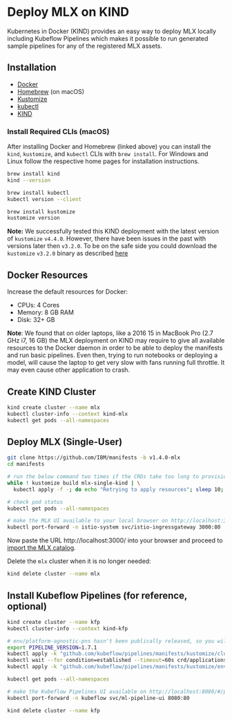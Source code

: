 # Deploy MLX on KIND

Kubernetes in Docker (KIND) provides an easy way to deploy MLX locally including
Kubeflow Pipelines which makes it possible to run generated sample pipelines for
any of the registered MLX assets.

## Installation

- [Docker](https://docs.docker.com/desktop/#download-and-install)
- [Homebrew](https://brew.sh/) (on macOS)
- [Kustomize](https://kubectl.docs.kubernetes.io/installation/kustomize/)
- [kubectl](https://kubernetes.io/docs/tasks/tools/#kubectl)
- [KIND](https://kind.sigs.k8s.io/docs/user/quick-start/#installation)


### Install Required CLIs (macOS)

After installing Docker and Homebrew (linked above) you can install the `kind`,
`kustomize`, and `kubectl` CLIs with `brew install`. For Windows and Linux follow
the respective home pages for installation instructions.

```Bash
brew install kind
kind --version

brew install kubectl
kubectl version --client

brew install kustomize
kustomize version
```

**Note:** We successfully tested this KIND deployment with the latest version of `kustomize` `v4.4.0`.
However, there have been issues in the past with versions later then `v3.2.0`. To be on the safe side
you could download the `kustomize` `v3.2.0` binary as described
[here](https://www.kubeflow.org/docs/distributions/ibm/deploy/deployment-process/#install-kubectl-and-kustomize)


## Docker Resources

Increase the default resources for Docker:

- CPUs: 4 Cores
- Memory: 8 GB RAM
- Disk: 32+ GB

**Note**: We found that on older laptops, like a 2016 15 in MacBook Pro (2.7 GHz i7, 16 GB) the MLX
deployment on KIND may require to give all available resources to the Docker daemon in order to be
able to deploy the manifests and run basic pipelines. Even then, trying to run notebooks or deploying 
a model, will cause the laptop to get very slow with fans running full throttle. It may even cause
other application to crash.


## Create KIND Cluster

```Bash
kind create cluster --name mlx
kubectl cluster-info --context kind-mlx
kubectl get pods --all-namespaces
```


## Deploy MLX (Single-User)

```Bash
git clone https://github.com/IBM/manifests -b v1.4.0-mlx
cd manifests

# run the below command two times if the CRDs take too long to provision.
while ! kustomize build mlx-single-kind | \
  kubectl apply -f -; do echo "Retrying to apply resources"; sleep 10; done

# check pod status
kubectl get pods --all-namespaces

# make the MLX UI available to your local browser on http://localhost:3000/
kubectl port-forward -n istio-system svc/istio-ingressgateway 3000:80
```

Now paste the URL http://localhost:3000/ into your browser and proceed to
[import the MLX catalog](import-assets.md).

Delete the `mlx` cluster when it is no longer needed:

```Bash
kind delete cluster --name mlx
```


## Install Kubeflow Pipelines (for reference, optional)

```Bash
kind create cluster --name kfp
kubectl cluster-info --context kind-kfp

# env/platform-agnostic-pns hasn't been publically released, so you will install it from master
export PIPELINE_VERSION=1.7.1
kubectl apply -k "github.com/kubeflow/pipelines/manifests/kustomize/cluster-scoped-resources?ref=$PIPELINE_VERSION"
kubectl wait --for condition=established --timeout=60s crd/applications.app.k8s.io
kubectl apply -k "github.com/kubeflow/pipelines/manifests/kustomize/env/platform-agnostic-pns?ref=$PIPELINE_VERSION"

kubectl get pods --all-namespaces

# make the Kubeflow Pipelines UI available on http://localhost:8080/#/pipelines
kubectl port-forward -n kubeflow svc/ml-pipeline-ui 8080:80

kind delete cluster --name kfp
```

